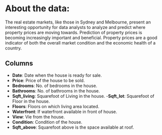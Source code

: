 # About the data:

The real estate markets, like those in Sydney and Melbourne, present an interesting opportunity for data analysts to analyze and predict where property prices are moving towards. Prediction of property prices is becoming increasingly important and beneficial. Property prices are a good indicator of both the overall market condition and the economic health of a country.

## Columns

- **Date**: Date when the house is ready for sale.
- **Price**: Price of the house to be sold.
- **Bedrooms**: No. of bedrooms in the house.
- **Bathrooms**: No. of bathrooms in the house.
- **Sqft_living**: Squarefoot of Living in the house.
-**Sqft_lot**: Squarefoot of Floor in the house.
- **Floors**: Floors on which living area located.
- **Waterfront**: If waterfront available in front of house.
- **View**: Vie from the house.
- **Condition**: Condition of the house.
- **Sqft_above**: Squarefoot above is the space available at roof.



